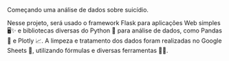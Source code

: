  Começando uma análise de dados sobre suicídio.
 
Nesse projeto, será usado o framework Flask para aplicações Web simples 🖥️✨ e bibliotecas diversas do Python 🐍 para análise de dados, como Pandas 🐼 e Plotly 📈.
A limpeza e tratamento dos dados foram realizadas no Google Sheets 📝, utilizando fórmulas e diversas ferramentas 🔧🧹.
